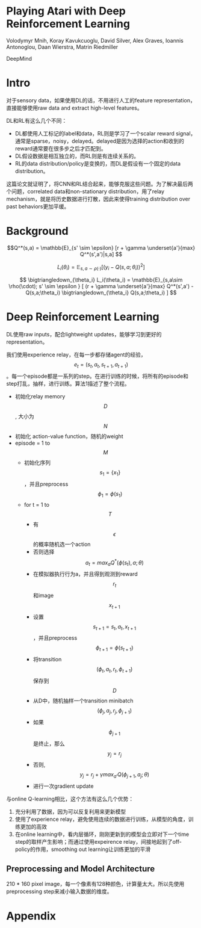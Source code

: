 # Playing Atari with Deep Reinforcement Learning

Volodymyr Mnih, Koray Kavukcuoglu, David Silver, Alex Graves, Ioannis Antonoglou, Daan Wierstra, Matrin Riedmiller

DeepMind

# Intro

对于sensory data，如果使用DL的话，不用进行人工的feature representation，直接能够使用raw data and extract high-level features。

DL和RL有这么几个不同：
+ DL都使用人工标记的label和data，RL则是学习了一个scalar reward signal，通常是sparse，noisy，delayed。delayed是因为选择的action和收到的reward通常要在很多步之后才匹配到。
+ DL假设数据是相互独立的，而RL则是有连续关系的。
+ RL的data distribution/policy是变换的，而DL是假设有一个固定的data distribution。

这篇论文就证明了，将CNN和RL结合起来，能够克服这些问题。为了解决最后两个问题，correlated data和non-stationary distribution，用了relay mechanism，就是将历史数据进行打散，因此来使得training distribution over past behaviors更加平缓。

# Background

$$Q^*(s,a) = \mathbb{E}_{s' \sim \epsilon} [r + \gamma \underset{a'}{max} Q^*(s',a')|s,a] $$

$$L_i(\theta_i) = \mathbb{E}_{s,a\sim \rho(\cdot)} [ ( y_i - Q(s,a;\theta_i) )^2 ] $$

$$ \bigtriangledown_{\theta_i} L_i(\theta_i) = \mathbb{E}_{s,a\sim \rho(\cdot); s' \sim \epsilon } [ (r + \gamma \underset{a'}{max} Q^*(s',a') - Q(s,a;\theta_i) \bigtriangledown_{\theta_i} Q(s,a;\theta_i) ] $$

# Deep Reinforcement Learning

DL使用raw inputs，配合lightweight updates，能够学习到更好的representation。

我们使用experience relay，在每一步都存储agent的经验，$$e_t = (s_t, a_t, s_{t+1}, a_{t+1})$$。每一个episode都是一系列的step。在进行训练的时候，将所有的episode和step打乱，抽样，进行训练。算法1描述了整个流程。

> 
+ 初始化relay memory $$D$$, 大小为 $$N$$
+ 初始化 action-value function，随机的weight
+ episode = 1 to $$M$$
    + 初始化序列$$s_1=\{x_1\}$$，并且preprocess $$\phi_1 = \phi(s_1)$$
    + for t = 1 to $$T$$
        + 有$$\epsilon$$的概率随机选一个action
        + 否则选择$$a_t = max_a Q^*(\phi(s_t), a; \theta)$$
        + 在模拟器执行行为a，并且得到观测到reward $$r_t$$和image $$x_{t+1}$$
        + 设置$$s_{t+1} = s_t, a_t, x_{t+1}$$，并且preprocess $$\phi_{t+1} = \phi(s_{t+1})$$
        + 将transition $$(\phi_t, a_t, r_t, \phi_{t+1})$$保存到$$D$$
        + 从D中，随机抽样一个transition minibatch $$(\phi_j, a_j, r_j, \phi_{j+1})$$
        + 如果$$\phi_{j+1}$$是终止，那么$$y_j=r_j$$
        + 否则,$$y_j = r_j + \gamma max_{a'} Q(\phi_{j+1}, a_j; \theta)$$
        + 进行一次gradient update
        
与online Q-learning相比，这个方法有这么几个优势：
1. 充分利用了数据，因为可以反复利用来更新模型
2. 使用了experience relay，避免使用连续的数据进行训练，从模型的角度，训练更加的高效
3. 在online learning中，看内层循环，刚刚更新到的模型会立即对下一个time step的取样产生影响；而通过使用expeirence relay，间接地起到了off-policy的作用，smoothing out learning让训练更加的平滑

## Preprocessing and Model Architecture

210 * 160 pixel image，每一个像素有128种颜色，计算量太大。所以先使用preprocessing step来减小输入数据的维度。

# Appendix

